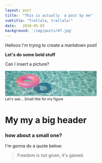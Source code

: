 ```yaml
---
layout: post
title:  "This is actually  a post by me"
subtitle: "Trallala, trallala!"
date:   2018-05-03 
background: '/img/posts/07.jpg'
---
```


Hellooo I'm trying to create a markdown post!

**Let's do some bold stuff**

Can I insert a picture?  

<img src="/img/poolc.png"
     alt="Trying again!"
     style="width: 300px;" /><br/>
<sup>Let's see... Small title for my figure

# My my a big header

### how about a small one?


I'm gonna do a quote below:

> Freedom is not given, it's gained.





